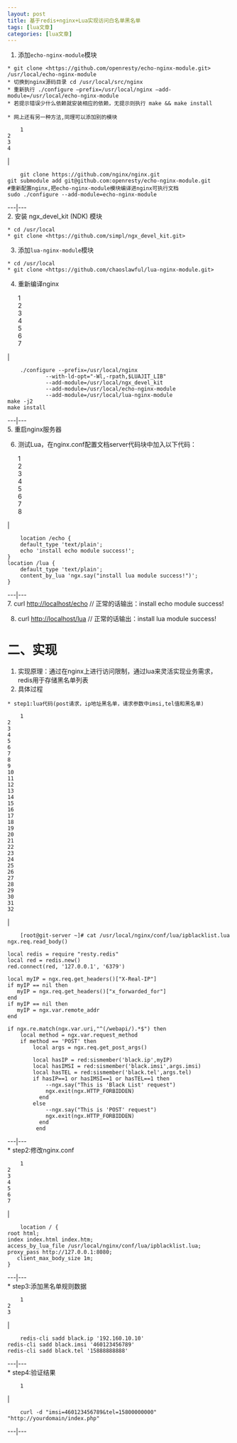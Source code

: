 ```yaml
---
layout: post
title: 基于redis+nginx+Lua实现访问白名单黑名单 
tags: [lua文章]
categories: [lua文章]
---
```

  1. 添加`echo-nginx-module`模块

    * git clone <https://github.com/openresty/echo-nginx-module.git> /usr/local/echo-nginx-module
    * 切换到nginx源码目录 cd /usr/local/src/nginx
    * 重新执行 ./configure –prefix=/usr/local/nginx –add-module=/usr/local/echo-nginx-module
    * 若提示错误少什么依赖就安装相应的依赖，无提示则执行 make && make install

    * 网上还有另一种方法,同理可以添加别的模块
    
        1  
    2  
    3  
    4  
    

|

    
        git clone https://github.com/nginx/nginx.git  
    git submodule add git@github.com:openresty/echo-nginx-module.git  
    #重新配置nginx,把echo-nginx-module模块编译进nginx可执行文档  
    sudo ./configure --add-module=echo-nginx-module  
      
  
---|---  
  2. 安装 ngx_devel_kit (NDK) 模块

    * cd /usr/local 
    * git clone <https://github.com/simpl/ngx_devel_kit.git>
  3. 添加`lua-nginx-module`模块

    * cd /usr/local 
    * git clone <https://github.com/chaoslawful/lua-nginx-module.git>
  4. 重新编译nginx
    
        1  
    2  
    3  
    4  
    5  
    6  
    7  
    

|

    
        ./configure --prefix=/usr/local/nginx   
                --with-ld-opt="-Wl,-rpath,$LUAJIT_LIB"   
                --add-module=/usr/local/ngx_devel_kit    
                --add-module=/usr/local/echo-nginx-module   
                --add-module=/usr/local/lua-nginx-module   
    make -j2   
    make install  
      
  
---|---  
  5. 重启nginx服务器

  6. 测试Lua，在nginx.conf配置文档server代码块中加入以下代码：
    
        1  
    2  
    3  
    4  
    5  
    6  
    7  
    8  
    

|

    
        location /echo {   
        default_type 'text/plain';   
        echo 'install echo module success!';   
    }   
    location /lua {   
        default_type 'text/plain';   
        content_by_lua 'ngx.say("install lua module success!")';   
    }  
      
  
---|---  
  7. curl [http://localhost/echo](https://liusir.me/http://localhost/echo) // 正常的话输出：install echo module success!

  8. curl [http://localhost/lua](https://liusir.me/http://localhost/lua) // 正常的话输出：install lua module success!

#  [](https://liusir.me/#%E4%BA%8C%E3%80%81%E5%AE%9E%E7%8E%B0 "二、实现")二、实现

  1. 实现原理：通过在nginx上进行访问限制，通过lua来灵活实现业务需求，redis用于存储黑名单列表
  2. 具体过程

    * step1:lua代码(post请求，ip地址黑名单，请求参数中imsi,tel值和黑名单)
    
        1  
    2  
    3  
    4  
    5  
    6  
    7  
    8  
    9  
    10  
    11  
    12  
    13  
    14  
    15  
    16  
    17  
    18  
    19  
    20  
    21  
    22  
    23  
    24  
    25  
    26  
    27  
    28  
    29  
    30  
    31  
    32  
    

|

    
        [root@git-server ~]# cat /usr/local/nginx/conf/lua/ipblacklist.lua  
    ngx.req.read_body()  
      
    local redis = require "resty.redis"  
    local red = redis.new()  
    red.connect(red, '127.0.0.1', '6379')  
      
    local myIP = ngx.req.get_headers()["X-Real-IP"]  
    if myIP == nil then  
       myIP = ngx.req.get_headers()["x_forwarded_for"]  
    end  
    if myIP == nil then  
       myIP = ngx.var.remote_addr  
    end  
      
    if ngx.re.match(ngx.var.uri,"^(/webapi/).*$") then  
        local method = ngx.var.request_method  
        if method == 'POST' then  
            local args = ngx.req.get_post_args()  
      
            local hasIP = red:sismember('black.ip',myIP)  
            local hasIMSI = red:sismember('black.imsi',args.imsi)  
            local hasTEL = red:sismember('black.tel',args.tel)  
            if hasIP==1 or hasIMSI==1 or hasTEL==1 then  
                --ngx.say("This is 'Black List' request")  
                ngx.exit(ngx.HTTP_FORBIDDEN)  
              end  
            else  
                --ngx.say("This is 'POST' request")  
                ngx.exit(ngx.HTTP_FORBIDDEN)  
              end  
             end  
      
  
---|---  
    * step2:修改nginx.conf
    
        1  
    2  
    3  
    4  
    5  
    6  
    7  
    

|

    
        location / {  
    root html;  
    index index.html index.htm;  
    access_by_lua_file /usr/local/nginx/conf/lua/ipblacklist.lua;  
    proxy_pass http://127.0.0.1:8080;  
       client_max_body_size 1m;  
    }  
      
  
---|---  
    * step3:添加黑名单规则数据
    
        1  
    2  
    3  
    

|

    
        redis-cli sadd black.ip '192.160.10.10'  
    redis-cli sadd black.imsi '460123456789'  
    redis-cli sadd black.tel '15888888888'  
      
  
---|---  
    * step4:验证结果
    
        1  
    

|

    
        curl -d "imsi=460123456789&tel=15800000000" "http://yourdomain/index.php"  
      
  
---|---